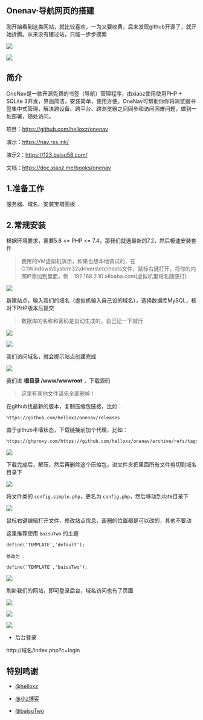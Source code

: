 ## Onenav·导航网页的搭建


刚开始看到这类网站，就比较喜欢，一为又要收费，后来发现github开源了，就开始折腾。从来没有建过站，只能一步步摸索

![](https://ghproxy.com/https://raw.githubusercontent.com/Yiov/notes/main/onenav/images/onesav.png)


![](https://ghproxy.com/https://raw.githubusercontent.com/Yiov/notes/main/onenav/images/baisu.png)




## 简介

OneNav是一款开源免费的书签（导航）管理程序，由xiaoz使用使用PHP + SQLite 3开发，界面简洁，安装简单，使用方便。OneNav可帮助你你将浏览器书签集中式管理，解决跨设备、跨平台、跨浏览器之间同步和访问困难问题，做到一处部署，随处访问。

项目：https://github.com/helloxz/onenav

演示：https://nav.rss.ink/

演示2：https://123.baisu58.com/

文档：https://doc.xiaoz.me/books/onenav



## 1.准备工作

服务器、域名、安装宝塔面板







## 2.常规安装

根据环境要求，需要5.6 <= PHP <= 7.4，那我们就选最新的7.2，然后极速安装套件

> 我用的VM虚拟机演示，如果也想本地调试的，在C:\Windows\System32\drivers\etc\hosts文件，鼠标右键打开，将你的内网IP添加到里面，例：192.168.2.10 alibaba.com(虚拟机里域名随便打)

![](https://ghproxy.com/https://raw.githubusercontent.com/Yiov/notes/main/onenav/images/onesav-1.png)



新建站点，输入我们的域名（虚拟机输入自己设的域名），选择数据库MySQL，核对下PHP版本后提交

> 数据库的名称和密码是自动生成的，自己记一下就行

![](https://ghproxy.com/https://raw.githubusercontent.com/Yiov/notes/main/onenav/images/onesav-2.png)

![](https://ghproxy.com/https://raw.githubusercontent.com/Yiov/notes/main/onenav/images/onesav-3.png)





我们访问域名，就会提示站点创建完成


![](https://ghproxy.com/https://raw.githubusercontent.com/Yiov/notes/main/onenav/images/onesav-4.png)




我们进 **根目录 /www/wwwroot** ，下载源码

> 这里有其他文件请先全部删掉！

在github找最新的版本，复制压缩包链接，比如：

    https://github.com/helloxz/onenav/releases

由于github半墙状态，下载链接前加个代理，比如：

    https://ghproxy.com/https://github.com/helloxz/onenav/archive/refs/tags/0.9.16.zip


![](https://ghproxy.com/https://raw.githubusercontent.com/Yiov/notes/main/onenav/images/onesav-5.png)


下载完成后，解压，然后再删除这个压缩包，进文件夹把里面所有文件剪切到域名目录下


![](https://ghproxy.com/https://raw.githubusercontent.com/Yiov/notes/main/onenav/images/onesav-6.png)



将文件类的 `config.simple.php`，更名为 `config.php`，然后移动到date目录下

![](https://ghproxy.com/https://raw.githubusercontent.com/Yiov/notes/main/onenav/images/onesav-7.png)


鼠标右键编辑打开文件，修改站点信息，画圈的位置都是可以改的，其他不要动

这里推荐使用 `baisuTwo` 的主题

    define('TEMPLATE','default');
    
    修改为：

    define('TEMPLATE','baisuTwo');

![](https://ghproxy.com/https://raw.githubusercontent.com/Yiov/notes/main/onenav/images/onesav-8.png)


刷新我们的网站，即可登录后台，域名访问也有了页面

![](https://ghproxy.com/https://raw.githubusercontent.com/Yiov/notes/main/onenav/images/onesav-9.png)

![](https://ghproxy.com/https://raw.githubusercontent.com/Yiov/notes/main/onenav/images/onesav-10.png)

![](https://ghproxy.com/https://raw.githubusercontent.com/Yiov/notes/main/onenav/images/onesav-11.png)




* 后台登录

http://域名/index.php?c=login






## 特别鸣谢

* [@helloxz](https://github.com/helloxz/onenav/)


* [@小z博客](https://www.xiaoz.me/)


* [@baisuTwo](https://gitee.com/baisucode/baisu-two)
